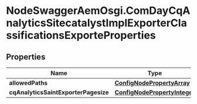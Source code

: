 # NodeSwaggerAemOsgi.ComDayCqAnalyticsSitecatalystImplExporterClassificationsExporteProperties

## Properties
Name | Type | Description | Notes
------------ | ------------- | ------------- | -------------
**allowedPaths** | [**ConfigNodePropertyArray**](ConfigNodePropertyArray.md) |  | [optional] 
**cqAnalyticsSaintExporterPagesize** | [**ConfigNodePropertyInteger**](ConfigNodePropertyInteger.md) |  | [optional] 


